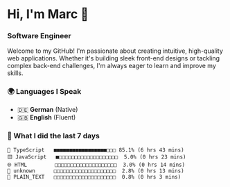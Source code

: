# Hi, I'm Marc 👋 
### Software Engineer

Welcome to my GitHub! I'm passionate about creating intuitive, high-quality web applications. Whether it's building sleek front-end designs or tackling complex back-end challenges, I'm always eager to learn and improve my skills.  

### 🌍 Languages I Speak  
- 🇩🇪 **German** (Native)  
- 🇬🇧 **English** (Fluent)

### 🤯 What I did the last 7 days

```
🔷 TypeScript   ■■■■■■■■■■■■■■■■■□□□ 85.1% (6 hrs 43 mins)
🟨 JavaScript   ■□□□□□□□□□□□□□□□□□□□  5.0% (0 hrs 23 mins)
🌐 HTML         □□□□□□□□□□□□□□□□□□□□  3.0% (0 hrs 14 mins)
📄 unknown      □□□□□□□□□□□□□□□□□□□□  2.8% (0 hrs 13 mins)
📄 PLAIN_TEXT   □□□□□□□□□□□□□□□□□□□□  0.8% (0 hrs 3 mins)
```